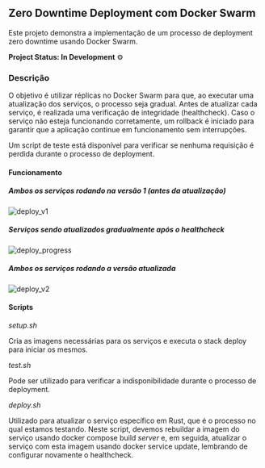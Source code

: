 ## Zero Downtime Deployment com Docker Swarm
Este projeto demonstra a implementação de um processo de deployment zero downtime usando Docker Swarm.

**Project Status: In Development** ⚙️

### Descrição
O objetivo é utilizar réplicas no Docker Swarm para que, ao executar uma atualização dos serviços, o processo seja gradual. Antes de atualizar cada serviço, 
é realizada uma verificação de integridade (healthcheck). Caso o serviço não esteja funcionando corretamente, um rollback é iniciado para garantir que a aplicação continue em funcionamento sem interrupções.

Um script de teste está disponível para verificar se nenhuma requisição é perdida durante o processo de deployment.

#### Funcionamento

##### Ambos os serviços rodando na versão 1 (antes da atualização)

![deploy_v1](https://github.com/ricardosc12/zero_downtime_deploy_swarm/assets/25700237/99f4c818-6c6f-47e1-9a2e-d7c676503090)

##### Serviços sendo atualizados gradualmente após o healthcheck

![deploy_progress](https://github.com/ricardosc12/zero_downtime_deploy_swarm/assets/25700237/fb1563e9-6e89-4dd0-bfa7-c00b173f595f)

##### Ambos os serviços rodando a versão atualizada

![deploy_v2](https://github.com/ricardosc12/zero_downtime_deploy_swarm/assets/25700237/30de3aae-f4c8-4a84-908f-9de9421f6735)

#### Scripts

_setup.sh_

Cria as imagens necessárias para os serviços e executa o stack deploy para iniciar os mesmos.

_test.sh_

Pode ser utilizado para verificar a indisponibilidade durante o processo de deployment.

_deploy.sh_

Utilizado para atualizar o serviço específico em Rust, que é o processo no qual estamos testando. Neste script, devemos rebuildar a 
imagem do serviço usando docker compose build _server_ e, em seguida, atualizar o serviço com esta imagem usando docker service update, lembrando de configurar novamente o healthcheck.
